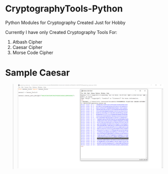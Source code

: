 # CryptographyTools-Python
Python Modules for Cryptography Created Just for Hobby

Currently I have only Created Cryptography Tools For:
1. Atbash Cipher
2. Caesar Cipher
3. Morse Code Cipher

# Sample Caesar
> ![alt text](https://github.com/xenz25/CryptographyTools-Python/blob/main/Cryptography/CAESAR/caesar_sample.PNG?raw=true)
